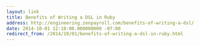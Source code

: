 ```yaml
---
layout: link
title: Benefits of Writing a DSL in Ruby
address: http://engineering.zenpayroll.com/benefits-of-writing-a-dsl/
date: 2014-10-01 12:10:00.000000000 -07:00
redirect_from: /2014/10/01/benefits-of-writing-a-dsl-in-ruby.html
---
```


